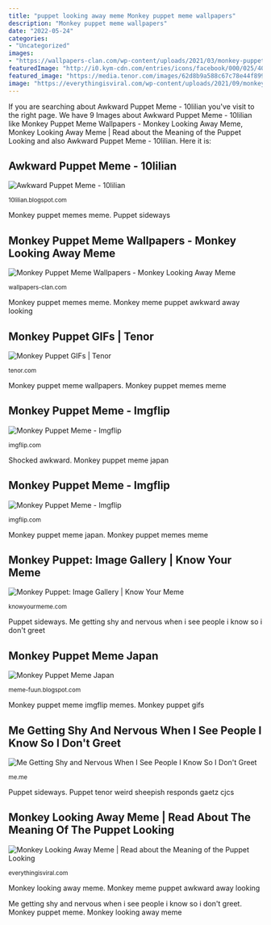 ```yaml
---
title: "puppet looking away meme Monkey puppet meme wallpapers"
description: "Monkey puppet meme wallpapers"
date: "2022-05-24"
categories:
- "Uncategorized"
images:
- "https://wallpapers-clan.com/wp-content/uploads/2021/03/monkey-puppet-meme-wallpaper-2-768x1662.jpg"
featuredImage: "http://i0.kym-cdn.com/entries/icons/facebook/000/025/404/1460154368-hqdefault.jpg"
featured_image: "https://media.tenor.com/images/62d8b9a588c67c78e44f8998f02b1403/tenor.gif"
image: "https://everythingisviral.com/wp-content/uploads/2021/09/monkey-looking-away-300x250.jpg"
---
```


If you are searching about Awkward Puppet Meme - 10lilian you've visit to the right page. We have 9 Images about Awkward Puppet Meme - 10lilian like Monkey Puppet Meme Wallpapers - Monkey Looking Away Meme, Monkey Looking Away Meme | Read about the Meaning of the Puppet Looking and also Awkward Puppet Meme - 10lilian. Here it is:

## Awkward Puppet Meme - 10lilian

![Awkward Puppet Meme - 10lilian](https://i.imgflip.com/4/3o8l48.jpg "Monkey puppet meme japan")

<small>10lilian.blogspot.com</small>

Monkey puppet memes meme. Puppet sideways

## Monkey Puppet Meme Wallpapers - Monkey Looking Away Meme

![Monkey Puppet Meme Wallpapers - Monkey Looking Away Meme](https://wallpapers-clan.com/wp-content/uploads/2021/03/monkey-puppet-meme-wallpaper-2-768x1662.jpg "Monkey puppet meme japan")

<small>wallpapers-clan.com</small>

Monkey puppet memes meme. Monkey meme puppet awkward away looking

## Monkey Puppet GIFs | Tenor

![Monkey Puppet GIFs | Tenor](https://media.tenor.com/images/62d8b9a588c67c78e44f8998f02b1403/tenor.gif "Monkey puppet gifs")

<small>tenor.com</small>

Monkey puppet meme wallpapers. Monkey puppet memes meme

## Monkey Puppet Meme - Imgflip

![Monkey Puppet Meme - Imgflip](https://i.imgflip.com/4kg6xi.jpg "Monkey puppet gifs")

<small>imgflip.com</small>

Shocked awkward. Monkey puppet meme japan

## Monkey Puppet Meme - Imgflip

![Monkey Puppet Meme - Imgflip](https://i.imgflip.com/4cefud.jpg "Shocked awkward")

<small>imgflip.com</small>

Monkey puppet meme japan. Monkey puppet memes meme

## Monkey Puppet: Image Gallery | Know Your Meme

![Monkey Puppet: Image Gallery | Know Your Meme](http://i0.kym-cdn.com/entries/icons/facebook/000/025/404/1460154368-hqdefault.jpg "Shocked awkward")

<small>knowyourmeme.com</small>

Puppet sideways. Me getting shy and nervous when i see people i know so i don&#039;t greet

## Monkey Puppet Meme Japan

![Monkey Puppet Meme Japan](https://res.cloudinary.com/teepublic/image/private/s--z4uljCmO--/c_fit,g_north_west,h_620,w_920/co_ffffff,e_outline:41/co_ffffff,e_outline:inner_fill:1/co_bbbbbb,e_outline:3:1000/c_mpad,g_center,h_1260,w_1260/b_rgb:eeeeee/t_Watermark/c_limit,f_jpg,h_630,q_90,w_630/v1570476429/production/designs/6242147_0.jpg "Monkey puppet memes meme")

<small>meme-fuun.blogspot.com</small>

Monkey puppet meme imgflip memes. Monkey puppet gifs

## Me Getting Shy And Nervous When I See People I Know So I Don&#039;t Greet

![Me Getting Shy and Nervous When I See People I Know So I Don&#039;t Greet](https://pics.me.me/me-getting-shy-and-nervous-when-i-see-people-i-36531675.png "Me getting shy and nervous when i see people i know so i don&#039;t greet")

<small>me.me</small>

Puppet sideways. Puppet tenor weird sheepish responds gaetz cjcs

## Monkey Looking Away Meme | Read About The Meaning Of The Puppet Looking

![Monkey Looking Away Meme | Read about the Meaning of the Puppet Looking](https://everythingisviral.com/wp-content/uploads/2021/09/monkey-looking-away-300x250.jpg "Me getting shy and nervous when i see people i know so i don&#039;t greet")

<small>everythingisviral.com</small>

Monkey looking away meme. Monkey meme puppet awkward away looking

Me getting shy and nervous when i see people i know so i don&#039;t greet. Monkey puppet meme. Monkey looking away meme
